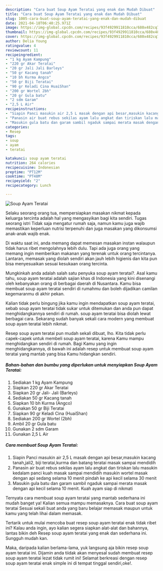 ```yaml
---
description: "Cara buat Soup Ayam Teratai yang enak dan Mudah Dibuat"
title: "Cara buat Soup Ayam Teratai yang enak dan Mudah Dibuat"
slug: 1005-cara-buat-soup-ayam-teratai-yang-enak-dan-mudah-dibuat
date: 2021-04-18T06:40:25.971Z
image: https://img-global.cpcdn.com/recipes/93f4929911810cca/680x482cq70/soup-ayam-teratai-foto-resep-utama.jpg
thumbnail: https://img-global.cpcdn.com/recipes/93f4929911810cca/680x482cq70/soup-ayam-teratai-foto-resep-utama.jpg
cover: https://img-global.cpcdn.com/recipes/93f4929911810cca/680x482cq70/soup-ayam-teratai-foto-resep-utama.jpg
author: Delia Young
ratingvalue: 4
reviewcount: 11
recipeingredient:
- "1 kg Ayam Kampung"
- "220 gr Akar Teratai"
- "20 gr Jali Jali Barleys"
- "50 gr Kacang tanah"
- "10 bh Kurma Angco"
- "50 gr Biji Teratai"
- "90 gr Keladi Cina HuaiShan"
- "200 gr Wortel 2bh"
- "20 gr Gula batu"
- "2 sdm Garam"
- "2,5 L Air"
recipeinstructions:
- "Siapin Panci masukin air 2,5 L masak dengan api besar,masukin kacang tanah,jali2, biji teratai,kurma dan batang teratai masak sampai mendidih"
- "Panasin air buat rebus sekilas ayam lalu angkat dan tiriskan lalu masukin kedalam panci kuah masak sampai mendidih masukin wortel masak dengan api sedang selama 10 menit pindah ke api kecil selama 30 menit"
- "Masukin gula batu dan garam sambil ngaduk sampai merata masak dengan api kecil selama 10 menit. Kuah ayam siap di nikmati"
categories:
- Resep
tags:
- soup
- ayam
- teratai

katakunci: soup ayam teratai 
nutrition: 264 calories
recipecuisine: Indonesian
preptime: "PT12M"
cooktime: "PT48M"
recipeyield: "2"
recipecategory: Lunch

---
```



![Soup Ayam Teratai](https://img-global.cpcdn.com/recipes/93f4929911810cca/680x482cq70/soup-ayam-teratai-foto-resep-utama.jpg)

Selaku seorang orang tua, mempersiapkan masakan nikmat kepada keluarga tercinta adalah hal yang mengasyikan bagi kita sendiri. Tugas seorang istri Tidak saja mengatur rumah saja, namun kamu juga wajib memastikan keperluan nutrisi terpenuhi dan juga masakan yang dikonsumsi anak-anak wajib enak.

Di waktu  saat ini, anda memang dapat memesan masakan instan walaupun tidak harus ribet mengolahnya lebih dulu. Tapi ada juga orang yang memang ingin memberikan makanan yang terenak untuk orang tercintanya. Lantaran, memasak yang diolah sendiri akan jauh lebih higienis dan kita pun bisa menyesuaikan sesuai kesukaan orang tercinta. 



Mungkinkah anda adalah salah satu penyuka soup ayam teratai?. Asal kamu tahu, soup ayam teratai adalah sajian khas di Indonesia yang kini disenangi oleh kebanyakan orang di berbagai daerah di Nusantara. Kamu bisa membuat soup ayam teratai sendiri di rumahmu dan boleh dijadikan camilan kegemaranmu di akhir pekan.

Kalian tidak perlu bingung jika kamu ingin mendapatkan soup ayam teratai, sebab soup ayam teratai tidak sukar untuk ditemukan dan anda pun dapat menghidangkannya sendiri di rumah. soup ayam teratai bisa diolah lewat berbagai cara. Sekarang sudah banyak sekali cara modern yang membuat soup ayam teratai lebih nikmat.

Resep soup ayam teratai pun mudah sekali dibuat, lho. Kita tidak perlu capek-capek untuk membeli soup ayam teratai, karena Kamu mampu menghidangkan sendiri di rumah. Bagi Kamu yang ingin menghidangkannya, di bawah ini adalah resep untuk membuat soup ayam teratai yang mantab yang bisa Kamu hidangkan sendiri.

<!--inarticleads1-->

##### Bahan-bahan dan bumbu yang diperlukan untuk menyiapkan Soup Ayam Teratai:

1. Sediakan 1 kg Ayam Kampung
1. Siapkan 220 gr Akar Teratai
1. Siapkan 20 gr Jali- Jali (Barleys)
1. Sediakan 50 gr Kacang tanah
1. Siapkan 10 bh Kurma (Angco)
1. Gunakan 50 gr Biji Teratai
1. Siapkan 90 gr Keladi Cina (HuaiShan)
1. Sediakan 200 gr Wortel (2bh)
1. Ambil 20 gr Gula batu
1. Gunakan 2 sdm Garam
1. Gunakan 2,5 L Air




<!--inarticleads2-->

##### Cara membuat Soup Ayam Teratai:

1. Siapin Panci masukin air 2,5 L masak dengan api besar,masukin kacang tanah,jali2, biji teratai,kurma dan batang teratai masak sampai mendidih
1. Panasin air buat rebus sekilas ayam lalu angkat dan tiriskan lalu masukin kedalam panci kuah masak sampai mendidih masukin wortel masak dengan api sedang selama 10 menit pindah ke api kecil selama 30 menit
1. Masukin gula batu dan garam sambil ngaduk sampai merata masak dengan api kecil selama 10 menit. Kuah ayam siap di nikmati




Ternyata cara membuat soup ayam teratai yang mantab sederhana ini mudah banget ya! Kalian semua mampu memasaknya. Cara buat soup ayam teratai Sesuai sekali buat anda yang baru belajar memasak maupun untuk kamu yang telah lihai dalam memasak.

Tertarik untuk mulai mencoba buat resep soup ayam teratai enak tidak ribet ini? Kalau anda ingin, ayo kalian segera siapkan alat-alat dan bahannya, lantas bikin deh Resep soup ayam teratai yang enak dan sederhana ini. Sungguh mudah kan. 

Maka, daripada kalian berlama-lama, yuk langsung aja bikin resep soup ayam teratai ini. Dijamin anda tiidak akan menyesal sudah membuat resep soup ayam teratai lezat tidak rumit ini! Selamat berkreasi dengan resep soup ayam teratai enak simple ini di tempat tinggal sendiri,oke!.


